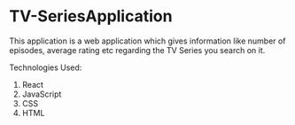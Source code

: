 # TV-SeriesApplication
This application is a web application which gives information like number of episodes, average rating etc regarding the TV Series you search on it.

Technologies Used:
1. React
2. JavaScript
3. CSS
4. HTML

